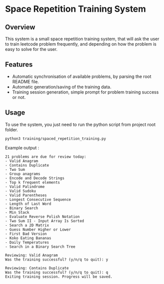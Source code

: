 # Space Repetition Training System

## Overview
This system is a small space repetition training system, that will ask the user to train leetcode problem frequently, and depending on 
how the problem is easy to solve for the user.

## Features
- Automatic synchronisation of available problems, by parsing the root README file.
- Automatic generation/saving of the training data.
- Training session generation, simple prompt for problem training success or not.

## Usage

To use the system, you just need to run the python script from project root folder.

```shell
python3 training/spaced_repetition_training.py
```

Example output :

```shell
21 problems are due for review today:
- Valid Anagram
- Contains Duplicate
- Two Sum
- Group anagrams
- Encode and Decode Strings
- Top k frequent elements
- Valid Palindrome
- Valid Sudoku
- Valid Parentheses
- Longest Consecutive Sequence
- Length of Last Word
- Binary Search
- Min Stack
- Evaluate Reverse Polish Notation
- Two Sum II - Input Array Is Sorted
- Search a 2D Matrix
- Guess Number Higher or Lower
- First Bad Version
- Koko Eating Bananas
- Daily Temperatures
- Search in a Binary Search Tree

Reviewing: Valid Anagram
Was the training successful? (y/n/q to quit): y

Reviewing: Contains Duplicate
Was the training successful? (y/n/q to quit): q
Exiting training session. Progress will be saved.
```
